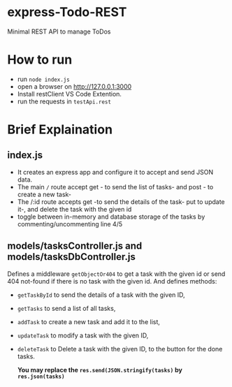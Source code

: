 # express-Todo-REST
Minimal REST API to manage ToDos

# How to run
- run `node index.js`
- open a browser on http://127.0.0.1:3000
- Install restClient VS Code Extention.
- run the requests in `testApi.rest` 
# Brief Explaination
## index.js
- It creates an express app and configure it to accept and send JSON data. 
- The main `/` route accept get - to send the list of tasks- and post - to create a new task-
- The /:id route accepts get -to send the details of the task- put to update it-, and delete the task with the given id
- toggle between in-memory and database storage of the tasks by commenting/uncommenting line 4/5 
## models/tasksController.js and models/tasksDbController.js 
Defines a middleware `getObjectOr404` to get a task with the given id or send 404 not-found if there is no task with the given id. And defines methods:
- `getTaskById` to send the details of a task with the given ID,
- `getTasks` to send a list of all tasks,
- `addTask` to create a new task and add it to the list,
- `updateTask` to modify a task with the given ID,
- `deleteTask` to Delete a task with the given ID,
to the button for the done tasks.

  **You may replace the `res.send(JSON.stringify(tasks)` by `res.json(tasks)`**